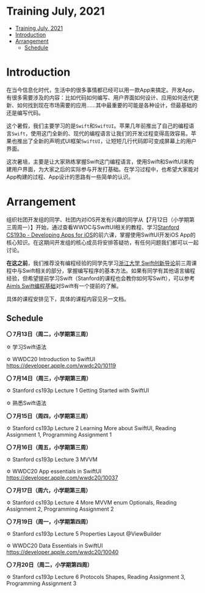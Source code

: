 # Training July, 2021

- [Training July, 2021](#training-july-2021)
- [Introduction](#introduction)
- [Arrangement](#arrangement)
  - [Schedule](#schedule)

# Introduction

在当今信息化时代，生活中的很多事情都已经可以用一款App来搞定。开发App，有很多需要涉及的内容：比如代码如何编写、用户界面如何设计、应用如何迭代更新、如何找到现在市场需要的应用……其中最重要的可能是各种设计，但最基础的还是编写代码。

这个暑假，我们主要学习的是`Swift`和`SwiftUI`。苹果几年前推出了自己的编程语言`Swift`，使用这门全新的、现代的编程语言让我们的开发过程变得高效容易。苹果也推出了全新的声明式UI框架`SwiftUI`，让短短几行代码即可变成屏幕上的用户界面。

这次暑培，主要是让大家熟练掌握Swift这门编程语言，使用Swift和SwiftUI来构建用户界面，为大家之后的实际参与开发打基础。在学习过程中，也希望大家能对App构建的过程、App设计的思路有一些简单的认识。

# Arrangement

组织社团开发组的同学、社团内对iOS开发有兴趣的同学从【7月12日（小学期第三周周一）】开始，通过查看WWDC与SwiftUI相关的教程、学习[Stanford CS193p - Developing Apps for iOS](https://cs193p.sites.stanford.edu)的前六课，掌握使用SwiftUI开发iOS App的核心知识。在这期间开发组的核心成员将安排答疑坊，有任何问题我们都可以一起讨论。

**在这之前**，我们推荐没有编程经验的同学先学习[浙江大学 Swift创新导论](https://www.icourse163.org/course/ZJU-1450024180)前三周课程中与Swift相关的部分，掌握编写程序的基本方法。如果有同学有其他语言编程经验，但希望提前学习Swift（Stanford的课程也会教你如何写Swift），可以参考[Aimls Swift编程基础](https://www.bilibili.com/video/BV144411C7Gg)对Swift有一个提前的了解。

具体的课程安排见下，具体的课程内容见另一文档。

## Schedule

**〇 7月13日（周二，小学期第三周）**

✡ 学习Swift语法

✡ WWDC20 Introduction to SwiftUI https://developer.apple.com/wwdc20/10119

**〇 7月14日（周三，小学期第三周）**

✡ Stanford cs193p Lecture 1 Getting Started with SwiftUI

✡ 熟悉Swift语法

**〇 7月15日（周四，小学期第三周）**

✡ Stanford cs193p Lecture 2 Learning More about SwiftUI, Reading Assignment 1, Programming Assignment 1

**〇 7月16日（周五，小学期第三周）**

✡ Stanford cs193p Lecture 3 MVVM

✡ WWDC20 App essentials in SwiftUI https://developer.apple.com/wwdc20/10037

**〇 7月17日（周六，小学期第三周）**

✡ Stanford cs193p Lecture 4 More MVVM enum Optionals, Reading Assignment 2, Programming Assignment 2

**〇 7月19日（周一，小学期第四周）**

✡ Stanford cs193p Lecture 5 Properties Layout @ViewBuilder

✡ WWDC20 Data Essentials in SwiftUI https://developer.apple.com/wwdc20/10040

**〇 7月20日（周二，小学期第四周）**

✡ Stanford cs193p Lecture 6 Protocols Shapes, Reading Assignment 3, Programming Assignment 3
